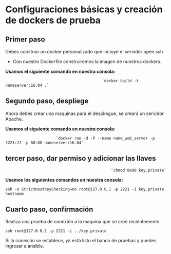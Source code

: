 # Configuraciones básicas y creación de dockers de prueba

## Primer paso

Debes construir un docker personalizado que incluye el servidor open ssh

- Con nuestro Dockerfile construiremos la imagen de nuestros dockers. 

**Usamos el siguiente comando en nuestra consola:** 
               
                                              `docker build -t nameserver:16.04 .`

## Segundo paso, despliege

Ahora debes crear una maquinas para el despliegue, se creará  un servidor Apache.

**Usamos el siguiente comando en nuestra consola:**

                          `docker run -d -P --name name_web_server -p 2221:22 -p 80:80 nameserver:16.04`

## tercer paso, dar permiso y adicionar las llaves </h3>

                                                  `chmod 0600 key.private`

**Usamos los siguientes comandos en nuestra consola:** 

`ssh -o StrictHostKeyChecking=no root@127.0.0.1 -p 2221 -i key.private hostname`

## Cuarto paso, confirmación

Realiza una prueba de conexión a la maquina que se creó recientemente.

`ssh root@127.0.0.1 -p 2221 -i ../key.private`

Si la conexión se establece, ya está listo el banco de pruebas y puedes ingresar a ansible.
